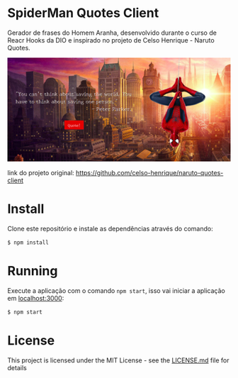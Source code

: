 # SpiderMan Quotes Client
Gerador de frases do Homem Aranha, desenvolvido durante o curso de Reacr Hooks da DIO e inspirado no projeto de Celso Henrique - Naruto Quotes.

![screenshot](screenshot.png?raw=true "screenshot")

link do projeto original: https://github.com/celso-henrique/naruto-quotes-client

# Install
Clone este repositório e instale as dependências através do comando:
```sh
$ npm install
```

# Running
Execute a aplicação com o comando `npm start`, isso vai iniciar a aplicação em [localhost:3000](http://localhost:3000):
```sh
$ npm start


```

# License
This project is licensed under the MIT License - see the [LICENSE.md](LICENSE.md) file for details

